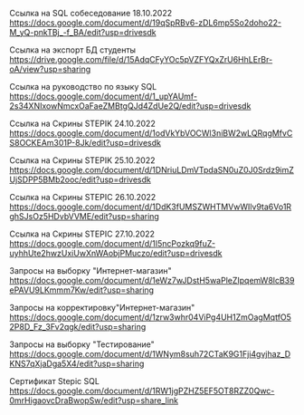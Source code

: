 Ссылка на SQL собеседование 18.10.2022
https://docs.google.com/document/d/19qSpRBv6-zDL6mp5So2doho22-M_yQ-pnkTBj_-f_BA/edit?usp=drivesdk

Ссылка на экспорт БД студенты
https://drive.google.com/file/d/15AdqCFyYOc5pVZFYQxZrU6HhLErBr-oA/view?usp=sharing

Ссылка на руководство по языку SQL
https://docs.google.com/document/d/1_upYAUmf-2s34XNIxowNmcxOaFaeZMBtgQJd4ZdUe2Q/edit?usp=drivesdk

Ссылка на Скрины STEPIK 24.10.2022
https://docs.google.com/document/d/1odVkYbVOCWl3niBW2wLQRqgMfvCS8OCKEAm301P-8Jk/edit?usp=drivesdk

Ссылка на Скрины STEPIK 25.10.2022
https://docs.google.com/document/d/1DNriuLDmVTpdaSN0uZ0J0Srdz9imZUjSDPP5BMb2ooc/edit?usp=drivesdk

Ссылка на Скрины STEPIC 26.10.2022
https://docs.google.com/document/d/1DdK3fUMSZWHTMVwWIlv9ta6Vo1RghSJsOz5HDvbVVME/edit?usp=sharing

Ссылка на Скрины STEPIC 27.10.2022
https://docs.google.com/document/d/1I5ncPozkq9fuZ-uyhhUte2hwzUxiUwXnWAobjPMuczo/edit?usp=drivesdk

Запросы на выборку "Интернет-магазин"
https://docs.google.com/document/d/1eWz7wJDstH5waPleZIpqemW8lcB39ePAVU9LKmmm7Kw/edit?usp=sharing

Запросы на корректировку"Интернет-магазин"
https://docs.google.com/document/d/1zrw3whr04ViPg4UH1ZmOagMqtfO52P8D_Fz_3Fv2qgk/edit?usp=sharing

Запросы на выборку "Тестирование"
https://docs.google.com/document/d/1WNym8suh72CTaK9G1Fji4gvjhaz_DKNS7qXjaDga5X4/edit?usp=sharing

Сертификат Stepic SQL 
https://docs.google.com/document/d/1RW1jgPZHZ5EF5OT8RZZ0Qwc-0mrHigaovcDraBwopSw/edit?usp=share_link
